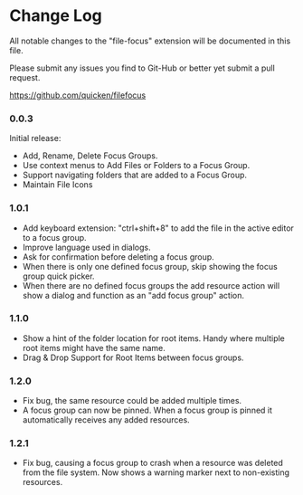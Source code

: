# Change Log

All notable changes to the "file-focus" extension will be documented in this file.

Please submit any issues you find to Git-Hub or better yet submit a pull request.

https://github.com/quicken/filefocus

### 0.0.3

Initial release:

- Add, Rename, Delete Focus Groups.
- Use context menus to Add Files or Folders to a Focus Group.
- Support navigating folders that are added to a Focus Group.
- Maintain File Icons

### 1.0.1

- Add keyboard extension: "ctrl+shift+8" to add the file in the active editor to a focus group.
- Improve language used in dialogs.
- Ask for confirmation before deleting a focus group.
- When there is only one defined focus group, skip showing the focus group quick picker.
- When there are no defined focus groups the add resource action will show a dialog and function as an "add focus group" action.

### 1.1.0

- Show a hint of the folder location for root items. Handy where multiple root items might have the same name.
- Drag & Drop Support for Root Items between focus groups.

### 1.2.0

- Fix bug, the same resource could be added multiple times.
- A focus group can now be pinned. When a focus group is pinned it automatically receives any added resources.

### 1.2.1

- Fix bug, causing a focus group to crash when a resource was deleted from the file system. Now shows a warning marker next to non-existing resources.
